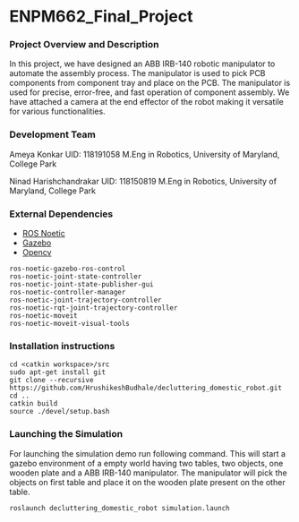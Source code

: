 # ENPM662_Final_Project

### Project Overview and Description
In this project, we have designed an ABB IRB-140 robotic manipulator to automate the assembly process. The manipulator is used to pick PCB components
from component tray and place on the PCB. The manipulator is used for precise, error-free, and fast operation of component assembly. We have
attached a camera at the end effector of the robot making it versatile for various functionalities.

### Development Team
Ameya Konkar  UID: 118191058
M.Eng in Robotics, University of Maryland, College Park

Ninad Harishchandrakar  UID: 118150819
M.Eng in Robotics, University of Maryland, College Park

### External Dependencies
- [ROS Noetic](http://wiki.ros.org/noetic/Installation/Ubuntuu)
- [Gazebo](http://gazebosim.org/)
- [Opencv](https://github.com/opencv/opencv)

```
ros-noetic-gazebo-ros-control               
ros-noetic-joint-state-controller           
ros-noetic-joint-state-publisher-gui        
ros-noetic-controller-manager               
ros-noetic-joint-trajectory-controller      
ros-noetic-rqt-joint-trajectory-controller  
ros-noetic-moveit                           
ros-noetic-moveit-visual-tools              
```

### Installation instructions

```
cd <catkin workspace>/src
sudo apt-get install git
git clone --recursive https://github.com/HrushikeshBudhale/decluttering_domestic_robot.git
cd ..
catkin build
source ./devel/setup.bash
```
### Launching the Simulation
For launching the simulation demo run following command.
This will start a gazebo environment of a empty world having two tables, two objects, one wooden plate and a ABB IRB-140 manipulator.
The manipulator will pick the objects on first table and place it on the wooden plate present on the other table.
```
roslaunch decluttering_domestic_robot simulation.launch
```
